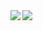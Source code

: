 <a href="https://github.com/alexxxdev">
  <img align="left" src="https://github-readme-stats.alexxxdev.vercel.app/api?username=alexxxdev&show_icons=true&count_private=true" />
</a>
<a href="https://github.com/alexxxdev">  
  <img align="left" src="https://github-readme-stats.alexxxdev.vercel.app/api/top-langs/?username=alexxxdev" /
</a>
